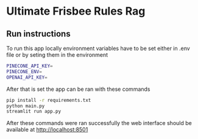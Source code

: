 # Ultimate Frisbee Rules Rag

## Run instructions
To run this app locally environment variables have to be set either in .env file or by seting them in the environment
``` bash
PINECONE_API_KEY=
PINECONE_ENV=
OPENAI_API_KEY=
```
After that is set the app can be ran with these commands
``` bash
pip install -r requirements.txt
python main.py
streamlit run app.py 
```

After these commands were ran successfully the web interface should be available at <http://localhost:8501>